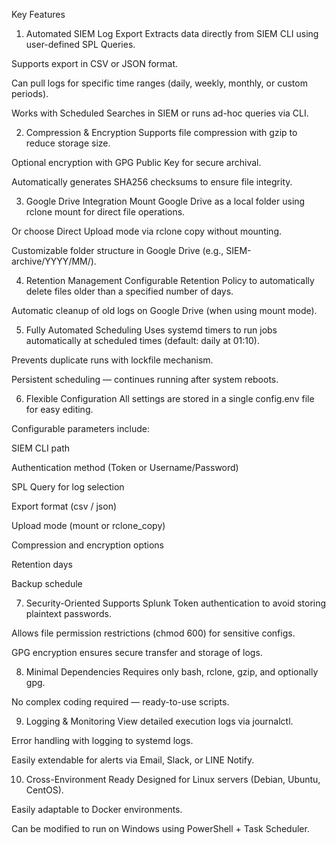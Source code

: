 Key Features
1. Automated SIEM Log Export
Extracts data directly from SIEM CLI using user-defined SPL Queries.

Supports export in CSV or JSON format.

Can pull logs for specific time ranges (daily, weekly, monthly, or custom periods).

Works with Scheduled Searches in SIEM or runs ad-hoc queries via CLI.

2. Compression & Encryption
Supports file compression with gzip to reduce storage size.

Optional encryption with GPG Public Key for secure archival.

Automatically generates SHA256 checksums to ensure file integrity.

3. Google Drive Integration
Mount Google Drive as a local folder using rclone mount for direct file operations.

Or choose Direct Upload mode via rclone copy without mounting.

Customizable folder structure in Google Drive (e.g., SIEM-archive/YYYY/MM/).

4. Retention Management
Configurable Retention Policy to automatically delete files older than a specified number of days.

Automatic cleanup of old logs on Google Drive (when using mount mode).

5. Fully Automated Scheduling
Uses systemd timers to run jobs automatically at scheduled times (default: daily at 01:10).

Prevents duplicate runs with lockfile mechanism.

Persistent scheduling — continues running after system reboots.

6. Flexible Configuration
All settings are stored in a single config.env file for easy editing.

Configurable parameters include:

SIEM CLI path

Authentication method (Token or Username/Password)

SPL Query for log selection

Export format (csv / json)

Upload mode (mount or rclone_copy)

Compression and encryption options

Retention days

Backup schedule

7. Security-Oriented
Supports Splunk Token authentication to avoid storing plaintext passwords.

Allows file permission restrictions (chmod 600) for sensitive configs.

GPG encryption ensures secure transfer and storage of logs.

8. Minimal Dependencies
Requires only bash, rclone, gzip, and optionally gpg.

No complex coding required — ready-to-use scripts.

9. Logging & Monitoring
View detailed execution logs via journalctl.

Error handling with logging to systemd logs.

Easily extendable for alerts via Email, Slack, or LINE Notify.

10. Cross-Environment Ready
Designed for Linux servers (Debian, Ubuntu, CentOS).

Easily adaptable to Docker environments.

Can be modified to run on Windows using PowerShell + Task Scheduler.
